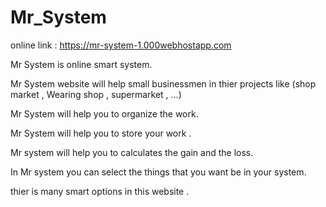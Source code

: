 # Mr_System

online link : https://mr-system-1.000webhostapp.com

Mr System is online smart system.

Mr System website will help small businessmen in thier projects like (shop market , Wearing shop , supermarket , ...)

Mr System will help you to organize the work.

Mr System will help you to store your work .

Mr system will help you to calculates the gain and the loss.

In Mr system you can select the things that you want be in your system.

thier is many smart options in this website .
